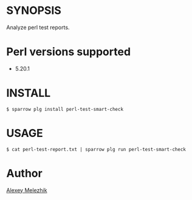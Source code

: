 # SYNOPSIS

Analyze perl test reports.

# Perl versions supported

* 5.20.1

# INSTALL


    $ sparrow plg install perl-test-smart-check


# USAGE

    $ cat perl-test-report.txt | sparrow plg run perl-test-smart-check


# Author

[Alexey Melezhik](mailto:melezhik@gmail.com)


